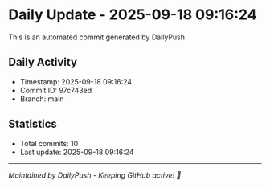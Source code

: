 # Daily Update - 2025-09-18 09:16:24

This is an automated commit generated by DailyPush.

## Daily Activity
- Timestamp: 2025-09-18 09:16:24
- Commit ID: 97c743ed
- Branch: main

## Statistics
- Total commits: 10
- Last update: 2025-09-18 09:16:24

---
*Maintained by DailyPush - Keeping GitHub active! 🚀*
